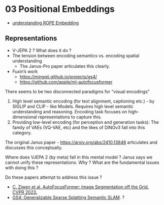 # 03 Positional Embeddings

- [understanding ROPE Embedding](https://blog.ngxson.com/very-simple-to-understand-rope-2drope-mrope)


## Representations

- V-JEPA 2 ? What does it do ? 
- The tension between encoding semantics vs. encoding spatial understanding
	- The Janus-Pro paper articulates this clearly. 
- Fuxin’s work
	- https://mingqij.github.io/projects/gs4/
	- https://github.com/apple/ml-autofocusformer


There seems to be two disconnected paradigms for “visual encodings”

1. High level semantic encoding (for text alignment, captioning etc.) - by SIGLIP and CLIP - like Models. Requires high level semantic understanding and reasoning. Encoding task focuses on high-dimensional representations to capture this. 
2. Providing low-level encoding (for perception and generation tasks): The family of VAEs (VQ-VAE, etc) and the likes of DINOv3 fall into this category. 

The original Janus paper - https://arxiv.org/abs/2410.13848 articulates and discusses this conceptually. 

Where does VJEPA 2 (by meta) fall in this mental model ?
Janus says we cannot unify these representations. Why ? What are the fundamental issues with doing this ? 

Do these papers attempt to address this issue ?

- [C. Ziwen et al. AutoFocusFormer: Image Segmentation off the Grid. CVPR 2023.](https://github.com/apple/ml-autofocusformer)
- [GS4: Generalizable Sparse Splatting Semantic SLAM](https://mingqij.github.io/projects/gs4/). ? 